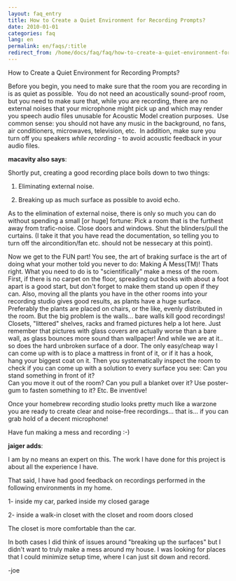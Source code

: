 ```yaml
---
layout: faq_entry
title: How to Create a Quiet Environment for Recording Prompts?
date: 2010-01-01
categories: faq
lang: en
permalink: en/faqs/:title
redirect_from: /home/docs/faq/faq/how-to-create-a-quiet-environment-for-recording-prompts
---
```


How to Create a Quiet Environment for Recording Prompts?

Before you begin, you need to make sure that the room you are recording in is 
as quiet as possible.  You do not need an acoustically sound-proof room, 
but you need to make sure that, while you are recording, there are no external 
noises that your microphone might pick up and which may render you speech audio 
files unusable for Acoustic Model creation purposes.  Use common sense: you 
should not have any music in the background, no fans, air conditioners, 
microwaves, television, etc.  In addition, make sure you turn off you 
speakers *while recording* - to avoid acoustic feedback in your audio files.

**macavity also says**:

Shortly put, creating a good recording place boils down to two things:

1) Eliminating external noise.

2) Breaking up as much surface as possible to avoid echo.

 

 As to the elimination of external noise, there is only so much you can do 
without spending a small [or huge] fortune: Pick a room that is the furthest 
away from trafic-noise. Close doors and windows. Shut the blinders/pull the 
curtains. (I take it that you have read the documentation, so telling you to 
turn off the aircondition/fan etc. should not be nessecary at this point).

 Now we get to the FUN part! You see, the art of braking surface is the art of 
doing what your mother told you never to do: Making A Mess(TM)! Thats right. 
What you need to do is to "scientifically" make a mess of the room. First, if 
there is no carpet on the floor, spreading out books with about a foot apart is 
a good start, but don't forget to make them stand up open if they can. Also, 
moving all the plants you have in the other rooms into your recording studio 
gives good results, as plants have a huge surface. Preferably the plants are 
placed on chairs, or the like, evenly distributed in the room. But the big 
problem is the walls... bare walls kill good recordings! Closets, "littered" 
shelves, racks and framed pictures help a lot here. Just remember that pictures 
with glass covers are actually worse than a bare wall, as glass bounces more 
sound than wallpaper! And while we are at it.. so does the hard unbroken 
surface of a door. The only easy/cheap way I can come up with is to place a 
mattress in front of it, or if it has a hook, hang your biggest coat on it. 
Then you systematically inspect the room to check if you can come up with a 
solution to every surface you see: Can you stand something in front of it?  
Can you move it out of the room? Can you pull a blanket over it? Use 
poster-gum to fasten something to it? Etc. Be inventive!

 Once your homebrew recording studio looks pretty much like a warzone you are 
ready to create clear and noise-free recordings... that is... if you can grab 
hold of a decent microphone!

 Have fun making a mess and recording :-)

**jaiger adds**:

I am by no means an expert on this.  The work I have done for this project is 
about all the experience I have.

That said, I have had good feedback on recordings performed in the following 
environments in my home.

1- inside my car, parked inside my closed garage

2- inside a walk-in closet with the closet and room doors closed

The closet is more comfortable than the car.

In both cases I did think of issues around "breaking up the surfaces" but I 
didn't want to truly make a mess around my house.  I was looking for places 
that I could minimize setup time, where I can just sit down and record.

-joe 
